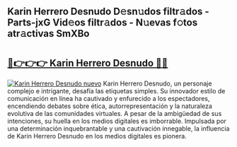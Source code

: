 ## Karin Herrero Desnudo D𝚎sn𝚞dos filtr𝚊dos - Parts-jxG Vid𝚎os filtr𝚊dos - N𝚞evas f𝚘tos atr𝚊ctivas SmXBo

# <h2><a href="http://mba34k.tromn.icu/?c=Karin+Herrero+Desnudo">🔗👉👉👉 Karin Herrero Desnudo 🔗🔗</a></h2>

[![Karin Herrero Desnudo nuevo](https://i.imgur.com/pEAQMta.gif)](http://mba34k.tromn.icu/?c=Karin+Herrero+Desnudo)
Karin Herrero Desnudo, un personaje complejo e intrigante, desafía las etiquetas simples. Su innovador estilo de comunicación en línea ha cautivado y enfurecido a los espectadores, encendiendo debates sobre ética, autorrepresentación y la naturaleza evolutiva de las comunidades virtuales. A pesar de la ambigüedad de sus intenciones, su huella en los medios digitales es imborrable. Impulsada por una determinación inquebrantable y una cautivación innegable, la influencia de Karin Herrero Desnudo en los medios digitales es pionera.
